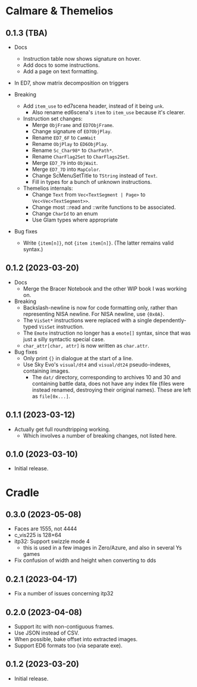 # Calmare & Themelios

## 0.1.3 (TBA)
- Docs
  - Instruction table now shows signature on hover.
  - Add docs to some instructions.
  - Add a page on text formatting.
- In ED7, show matrix decomposition on triggers
- Breaking
  - Add `item_use` to ed7scena header, instead of it being `unk`.
    - Also rename ed6scena's `item` to `item_use` because it's clearer.
  - Instruction set changes:
    - Merge `ObjFrame` and `ED7ObjFrame`.
    - Change signature of `ED7ObjPlay`.
    - Rename `ED7_6F` to `CamWait`
    - Rename `ObjPlay` to `ED6ObjPlay`.
    - Rename `Sc_Char98*` to `CharPath*`.
    - Rename `CharFlag2Set` to `CharFlags2Set`.
    - Merge `ED7_79` into `ObjWait`.
    - Merge `ED7_7D` into `MapColor`.
    - Change ScMenuSetTitle to `TString` instead of `Text`.
    - Fill in types for a bunch of unknown instructions.
  - Themelios internals:
    - Change `Text` from `Vec<TextSegment | Page>` to `Vec<Vec<TextSegment>>`.
    - Change most ::read and ::write functions to be associated.
    - Change `CharId` to an enum
    - Use Glam types where appropriate

- Bug fixes
  - Write `{item[n]}`, not `{item item[n]}`. (The latter remains valid syntax.)

## 0.1.2 (2023-03-20)
- Docs
  - Merge the Bracer Notebook and the other WIP book I was working on.
- Breaking
  - Backslash-newline is now for code formatting only, rather than representing NISA newline. For
    NISA newline, use `{0x0A}`.
  - The `VisSet*` instructions were replaced with a single dependently-typed `VisSet` instruction.
  - The `Emote` instruction no longer has a `emote[]` syntax, since that was just a silly
    syntactic special case.
  - `char_attr[char, attr]` is now written as `char.attr`.
- Bug fixes
  - Only print `{}` in dialogue at the start of a line.
  - Use Sky Evo's `visual/dt4` and `visual/dt24` pseudo-indexes, containing images.
    - The `dat/` directory, corresponding to archives 10 and 30 and containing battle data, does
      not have any index file (files were instead renamed, destroying their original names). These
      are left as `file[0x...]`.


## 0.1.1 (2023-03-12)
- Actually get full roundtripping working.
  - Which involves a number of breaking changes, not listed here.

## 0.1.0 (2023-03-10)
- Initial release.

# Cradle

## 0.3.0 (2023-05-08)
- Faces are 1555, not 4444
- c\_vis225 is 128×64
- itp32: Support swizzle mode 4
  - this is used in a few images in Zero/Azure, and also in several Ys games
- Fix confusion of width and height when converting to dds

## 0.2.1 (2023-04-17)
- Fix a number of issues concerning itp32

## 0.2.0 (2023-04-08)
- Support itc with non-contiguous frames.
- Use JSON instead of CSV.
- When possible, bake offset into extracted images.
- Support ED6 formats too (via separate exe).

## 0.1.2 (2023-03-20)
- Initial release.
